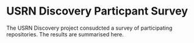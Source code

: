 # USRN Discovery Particpant Survey
The USRN Discovery project consudcted a survey of participating repositories. The results are summarised here.
